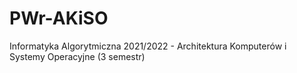 # PWr-AKiSO
Informatyka Algorytmiczna 2021/2022 - Architektura Komputerów i Systemy Operacyjne (3 semestr)
